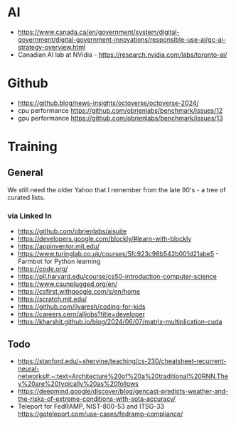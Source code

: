 # AI
- https://www.canada.ca/en/government/system/digital-government/digital-government-innovations/responsible-use-ai/gc-ai-strategy-overview.html
- Canadian AI lab at NVidia - https://research.nvidia.com/labs/toronto-ai/
# Github
- https://github.blog/news-insights/octoverse/octoverse-2024/
- cpu performance https://github.com/obrienlabs/benchmark/issues/12
- gpu performance https://github.com/obrienlabs/benchmark/issues/13
# Training
## General
We still need the older Yahoo that I remember from the late 90's - a tree of curated lists.
### via Linked In
- https://github.com/obrienlabs/aisuite
- https://developers.google.com/blockly/#learn-with-blockly
- https://appinventor.mit.edu/
- https://www.turinglab.co.uk/courses/5fc923c98b542b001d21abe5 - Farmbot for Python learning
- https://code.org/
- https://pll.harvard.edu/course/cs50-introduction-computer-science
- https://www.csunplugged.org/en/
- https://csfirst.withgoogle.com/s/en/home
- https://scratch.mit.edu/
- https://github.com/ilyaresh/coding-for-kids
- https://careers.cern/alljobs?title=developer
- https://kharshit.github.io/blog/2024/06/07/matrix-multiplication-cuda

## Todo
- https://stanford.edu/~shervine/teaching/cs-230/cheatsheet-recurrent-neural-networks#:~:text=Architecture%20of%20a%20traditional%20RNN,They%20are%20typically%20as%20follows
- https://deepmind.google/discover/blog/gencast-predicts-weather-and-the-risks-of-extreme-conditions-with-sota-accuracy/
- Teleport for FedRAMP, NIST-800-53 and ITSG-33 https://goteleport.com/use-cases/fedramp-compliance/
